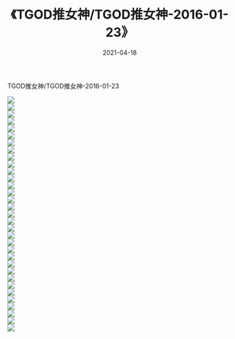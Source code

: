 ﻿---
layout: post
title:  《TGOD推女神/TGOD推女神-2016-01-23》
date:   2021-04-18
img: http://pic.660000.xyz/1:/网络美图/2021/TGOD推女神/TGOD推女神-2016-01-23/000.jpg
categories: [美女, 清纯, 唯美]
---

TGOD推女神/TGOD推女神-2016-01-23

 ![](http://pic.660000.xyz/1:/网络美图/2021/TGOD推女神/TGOD推女神-2016-01-23/001.jpg) <br>![](http://pic.660000.xyz/1:/网络美图/2021/TGOD推女神/TGOD推女神-2016-01-23/002.jpg) <br>![](http://pic.660000.xyz/1:/网络美图/2021/TGOD推女神/TGOD推女神-2016-01-23/003.jpg) <br>![](http://pic.660000.xyz/1:/网络美图/2021/TGOD推女神/TGOD推女神-2016-01-23/004.jpg) <br>![](http://pic.660000.xyz/1:/网络美图/2021/TGOD推女神/TGOD推女神-2016-01-23/005.jpg) <br>![](http://pic.660000.xyz/1:/网络美图/2021/TGOD推女神/TGOD推女神-2016-01-23/006.jpg) <br>![](http://pic.660000.xyz/1:/网络美图/2021/TGOD推女神/TGOD推女神-2016-01-23/007.jpg) <br>![](http://pic.660000.xyz/1:/网络美图/2021/TGOD推女神/TGOD推女神-2016-01-23/008.jpg) <br>![](http://pic.660000.xyz/1:/网络美图/2021/TGOD推女神/TGOD推女神-2016-01-23/009.jpg) <br>![](http://pic.660000.xyz/1:/网络美图/2021/TGOD推女神/TGOD推女神-2016-01-23/010.jpg) <br>![](http://pic.660000.xyz/1:/网络美图/2021/TGOD推女神/TGOD推女神-2016-01-23/011.jpg) <br>![](http://pic.660000.xyz/1:/网络美图/2021/TGOD推女神/TGOD推女神-2016-01-23/012.jpg) <br>![](http://pic.660000.xyz/1:/网络美图/2021/TGOD推女神/TGOD推女神-2016-01-23/013.jpg) <br>![](http://pic.660000.xyz/1:/网络美图/2021/TGOD推女神/TGOD推女神-2016-01-23/014.jpg) <br>![](http://pic.660000.xyz/1:/网络美图/2021/TGOD推女神/TGOD推女神-2016-01-23/015.jpg) <br>![](http://pic.660000.xyz/1:/网络美图/2021/TGOD推女神/TGOD推女神-2016-01-23/016.jpg) <br>![](http://pic.660000.xyz/1:/网络美图/2021/TGOD推女神/TGOD推女神-2016-01-23/017.jpg) <br>![](http://pic.660000.xyz/1:/网络美图/2021/TGOD推女神/TGOD推女神-2016-01-23/018.jpg) <br>![](http://pic.660000.xyz/1:/网络美图/2021/TGOD推女神/TGOD推女神-2016-01-23/019.jpg) <br>![](http://pic.660000.xyz/1:/网络美图/2021/TGOD推女神/TGOD推女神-2016-01-23/020.jpg) <br>![](http://pic.660000.xyz/1:/网络美图/2021/TGOD推女神/TGOD推女神-2016-01-23/021.jpg) <br>![](http://pic.660000.xyz/1:/网络美图/2021/TGOD推女神/TGOD推女神-2016-01-23/022.jpg) <br>![](http://pic.660000.xyz/1:/网络美图/2021/TGOD推女神/TGOD推女神-2016-01-23/023.jpg) <br>![](http://pic.660000.xyz/1:/网络美图/2021/TGOD推女神/TGOD推女神-2016-01-23/024.jpg) <br>![](http://pic.660000.xyz/1:/网络美图/2021/TGOD推女神/TGOD推女神-2016-01-23/025.jpg) <br>![](http://pic.660000.xyz/1:/网络美图/2021/TGOD推女神/TGOD推女神-2016-01-23/026.jpg) <br>![](http://pic.660000.xyz/1:/网络美图/2021/TGOD推女神/TGOD推女神-2016-01-23/027.jpg) <br>![](http://pic.660000.xyz/1:/网络美图/2021/TGOD推女神/TGOD推女神-2016-01-23/028.jpg) <br>![](http://pic.660000.xyz/1:/网络美图/2021/TGOD推女神/TGOD推女神-2016-01-23/029.jpg) <br>![](http://pic.660000.xyz/1:/网络美图/2021/TGOD推女神/TGOD推女神-2016-01-23/030.jpg) <br>![](http://pic.660000.xyz/1:/网络美图/2021/TGOD推女神/TGOD推女神-2016-01-23/031.jpg) <br>![](http://pic.660000.xyz/1:/网络美图/2021/TGOD推女神/TGOD推女神-2016-01-23/032.jpg) <br>![](http://pic.660000.xyz/1:/网络美图/2021/TGOD推女神/TGOD推女神-2016-01-23/033.jpg) <br>